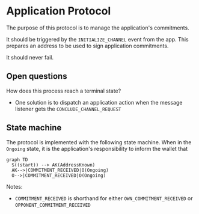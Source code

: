 # Application Protocol

The purpose of this protocol is to manage the application's commitments.

It should be triggered by the `INITIALIZE_CHANNEL` event from the app.
This prepares an address to be used to sign application commitments.

It should never fail.

## Open questions

How does this process reach a terminal state?

- One solution is to dispatch an application action when the message listener gets the `CONCLUDE_CHANNEL_REQUEST`

## State machine

The protocol is implemented with the following state machine.
When in the `Ongoing` state, it is the application's responsibility to inform the wallet that

```mermaid
graph TD
  S((start)) --> AK(AddressKnown)
  AK-->|COMMITMENT_RECEIVED|O(Ongoing)
  O-->|COMMITMENT_RECEIVED|O(Ongoing)
```

Notes:

- `COMMITMENT_RECEIVED` is shorthand for either `OWN_COMMITMENT_RECEIVED` or `OPPONENT_COMMITMENT_RECEIVED`
